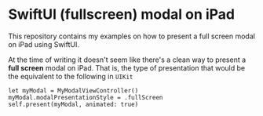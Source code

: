 # SwiftUI (fullscreen) modal on iPad

This repository contains my examples on how to present a full screen modal on iPad using SwiftUI.

At the time of writing it doesn't seem like there's a clean way to present a **full screen** modal on iPad. That is, the type of presentation that would be the equivalent to the following in `UIKit`

```
let myModal = MyModalViewController()
myModal.modalPresentationStyle = .fullScreen
self.present(myModal, animated: true)
```


